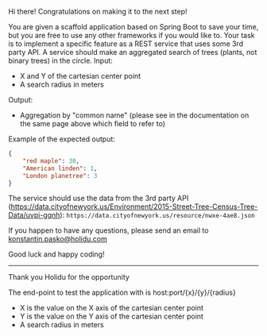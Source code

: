 Hi there! Congratulations on making it to the next step!

You are given a scaffold application based on Spring Boot to save your time, but you are free to use any other frameworks if you would like to.
Your task is to implement a specific feature as a REST service that uses some 3rd party API.
A service should make an aggregated search of trees (plants, not binary trees) in the circle.
Input:
  - X and Y of the cartesian center point
  - A search radius in meters

Output:
  - Aggregation by "common name" (please see in the documentation on the same page above which field to refer to)

Example of the expected output:
```json
{
    "red maple": 30,
    "American linden": 1,
    "London planetree": 3
}
```

The service should use the data from the 3rd party API (https://data.cityofnewyork.us/Environment/2015-Street-Tree-Census-Tree-Data/uvpi-gqnh): `https://data.cityofnewyork.us/resource/nwxe-4ae8.json`

If you happen to have any questions, please send an email to konstantin.pasko@holidu.com

Good luck and happy coding!

-------------------------------------------------------------------

Thank you Holidu for the opportunity

The end-point to test the application with is host:port/{x}/{y}/{radius}

  - X is the value on the X axis of the cartesian center point
  - Y is the value on the Y axis of the cartesian center point
  - A search radius in meters